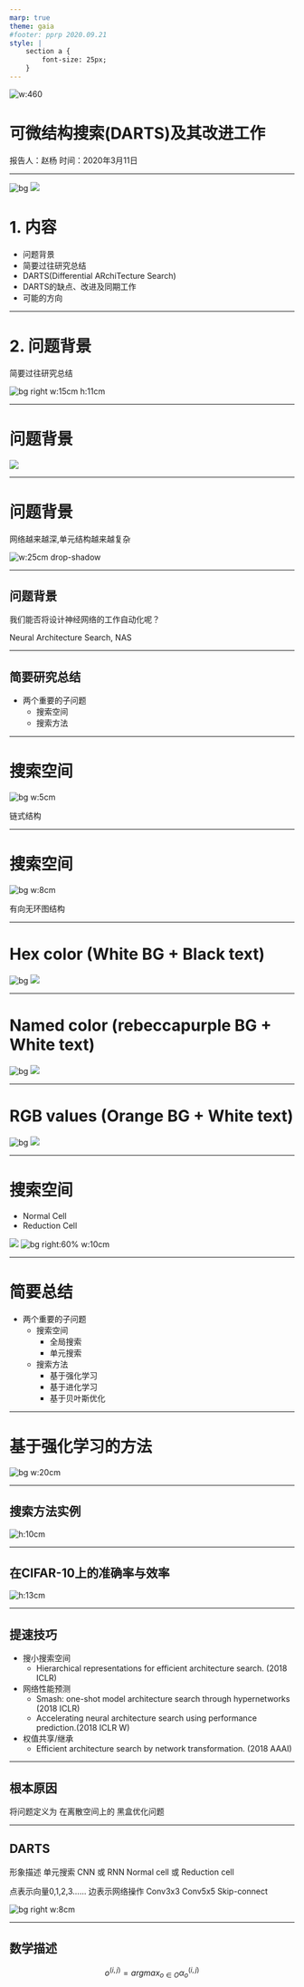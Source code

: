 ```yaml
---
marp: true
theme: gaia
#footer: pprp 2020.09.21
style: |
    section a {
        font-size: 25px;
    }
---
```


<!--
_class: lead gaia 居中
_paginate: false 右下角码
_size: 4:3
-->

![w:460](./logo.png)


# 可微结构搜索(DARTS)及其改进工作

 报告人：赵杨
 时间：2020年3月11日

---

![bg](bg.jpg)
![](#fff)

# 1. 内容

- 问题背景
- 简要过往研究总结
- DARTS(Differential ARchiTecture Search)
- DARTS的缺点、改进及同期工作
- 可能的方向


---

# 2. 问题背景

简要过往研究总结

![bg right w:15cm h:11cm](1.png)

---

# 问题背景

![](2.png)

---

# 问题背景

网络越来越深,单元结构越来越复杂

![w:25cm drop-shadow](3.png)

---

## 问题背景

<!--
_class: lead
-->

我们能否将设计神经网络的工作自动化呢？

Neural Architecture Search, NAS

---

## 简要研究总结


- 两个重要的子问题
  - 搜索空间
  - 搜索方法

---


<!--
_class:lead
-->

# 搜索空间

![bg w:5cm](4.png)

链式结构

---

# 搜索空间

![bg w:8cm](5.png)


有向无环图结构

---


# Hex color (White BG + Black text)

![bg](#fff)
![](#000)

---

# Named color (rebeccapurple BG + White text)

![bg](rebeccapurple)
![](white)

---

# RGB values (Orange BG + White text)

![bg](rgb(255,128,0))
![](rgb(255,255,255))

---

# 搜索空间

- Normal Cell
- Reduction Cell

![](6.png)
![bg right:60% w:10cm](7.png)

---

# 简要总结

- 两个重要的子问题
  - 搜索空间
    - 全局搜索
    - 单元搜索
  - 搜索方法
    - 基于强化学习
    - 基于进化学习
    - 基于贝叶斯优化

---

# 基于强化学习的方法

![bg w:20cm](8.png)

---

## 搜索方法实例


![h:10cm](9.png)

---

## 在CIFAR-10上的准确率与效率

![h:13cm](10.png)

---

## 提速技巧

- 搜小搜索空间
  - Hierarchical representations for efficient architecture search. (2018 ICLR)
- 网络性能预测
  - Smash: one-shot model architecture search through hypernetworks (2018 ICLR)
  - Accelerating neural architecture search using performance prediction.(2018 ICLR W)
- 权值共享/继承
  - Efficient architecture search by network transformation. (2018 AAAI)

---

<!--
_class: lead
-->

## 根本原因

将问题定义为 
在离散空间上的 黑盒优化问题

---

## DARTS

形象描述
单元搜索
CNN 或 RNN
Normal cell 或 Reduction cell

点表示向量0,1,2,3……
边表示网络操作
Conv3x3
Conv5x5
Skip-connect

![bg right w:8cm](11.png)

---


## 数学描述

$$
o^{(i,j)}=argmax_{o\in O} \alpha_{o}^{(i,j)}
$$